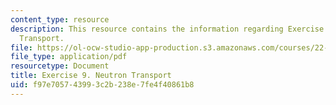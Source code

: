 ```yaml
---
content_type: resource
description: This resource contains the information regarding Exercise 9. Neutron
  Transport.
file: https://ol-ocw-studio-app-production.s3.amazonaws.com/courses/22-15-essential-numerical-methods-fall-2014/f97e705743993c2b238e7fe4f40861b8_MIT22_15F14_ex09.pdf
file_type: application/pdf
resourcetype: Document
title: Exercise 9. Neutron Transport
uid: f97e7057-4399-3c2b-238e-7fe4f40861b8
---
```

